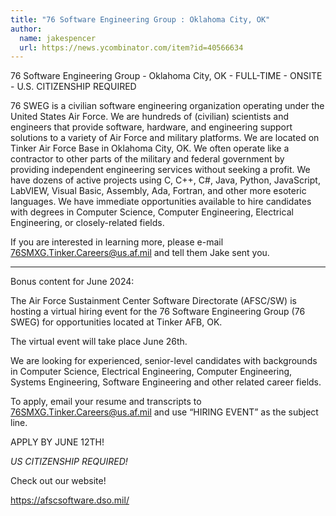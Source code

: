 ```yaml
---
title: "76 Software Engineering Group : Oklahoma City, OK"
author:
  name: jakespencer
  url: https://news.ycombinator.com/item?id=40566634
---
```

76 Software Engineering Group - Oklahoma City, OK - FULL-TIME - ONSITE - U.S. CITIZENSHIP REQUIRED

76 SWEG is a civilian software engineering organization operating under the United States Air Force. We are hundreds of (civilian) scientists and engineers that provide software, hardware, and engineering support solutions to a variety of Air Force and military platforms. We are located on Tinker Air Force Base in Oklahoma City, OK. We often operate like a contractor to other parts of the military and federal government by providing independent engineering services without seeking a profit. We have dozens of active projects using C, C++, C#, Java, Python, JavaScript, LabVIEW, Visual Basic, Assembly, Ada, Fortran, and other more esoteric languages. We have immediate opportunities available to hire candidates with degrees in Computer Science, Computer Engineering, Electrical Engineering, or closely-related fields.

If you are interested in learning more, please e-mail 76SMXG.Tinker.Careers@us.af.mil and tell them Jake sent you.

-----

Bonus content for June 2024:

The Air Force Sustainment Center Software Directorate (AFSC&#x2F;SW) is hosting a virtual hiring event for the 76 Software Engineering Group (76 SWEG) for opportunities located at Tinker AFB, OK.

The virtual event will take place June 26th.

We are looking for experienced, senior-level candidates with backgrounds in Computer Science, Electrical Engineering, Computer Engineering, Systems Engineering, Software Engineering and other related career fields.

To apply, email your resume and transcripts to 76SMXG.Tinker.Careers@us.af.mil and use “HIRING EVENT” as the subject line.

APPLY BY JUNE 12TH!

<i>US CITIZENSHIP REQUIRED!</i>

Check out our website!

<a href="https:&#x2F;&#x2F;afscsoftware.dso.mil&#x2F;" rel="nofollow">https:&#x2F;&#x2F;afscsoftware.dso.mil&#x2F;</a>
